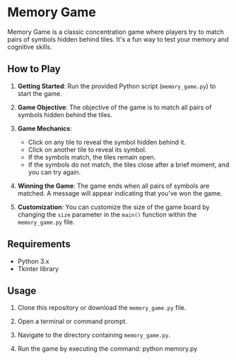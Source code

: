 # Memory Game

Memory Game is a classic concentration game where players try to match pairs of symbols hidden behind tiles. It's a fun way to test your memory and cognitive skills.

## How to Play

1. **Getting Started**: Run the provided Python script (`memory_game.py`) to start the game.

2. **Game Objective**: The objective of the game is to match all pairs of symbols hidden behind the tiles.

3. **Game Mechanics**: 
   - Click on any tile to reveal the symbol hidden behind it.
   - Click on another tile to reveal its symbol.
   - If the symbols match, the tiles remain open.
   - If the symbols do not match, the tiles close after a brief moment, and you can try again.

4. **Winning the Game**: The game ends when all pairs of symbols are matched. A message will appear indicating that you've won the game.

5. **Customization**: You can customize the size of the game board by changing the `size` parameter in the `main()` function within the `memory_game.py` file.

## Requirements

- Python 3.x
- Tkinter library

## Usage

1. Clone this repository or download the `memory_game.py` file.

2. Open a terminal or command prompt.

3. Navigate to the directory containing `memory_game.py`.

4. Run the game by executing the command:
python memory.py